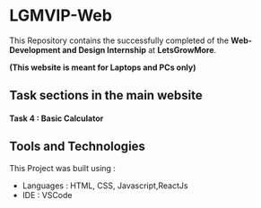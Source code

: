 # LGMVIP-Web

This Repository contains the successfully completed of the **Web-Development and Design Internship** at **LetsGrowMore**.

**(This website is meant for Laptops and PCs only)**

## Task sections in the main website

#### Task 4 : Basic Calculator

## Tools and Technologies
This Project was built using :
  * Languages : HTML, CSS, Javascript,ReactJs
  * IDE : VSCode
 
